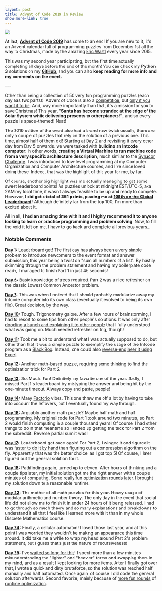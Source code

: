 ```yaml
---
layout: post
title: Advent of Code 2019 in Review
show-more-link: true
---
```


![]({{site.baseurl}}/images/advent-of-code-2019-in-review/header.png)

At last, **[Advent of Code 2019](https://adventofcode.com/2019)** has come to an end! If you are new to it, it's an Advent calendar full of programming puzzles from December 1st all the way to Christmas, made by the amazing [Eric Wastl](http://was.tl/) every year since 2015.

This was my second year participating, but the first time actually completing all days before the end of the month! You can check my **Python 3** solutions on my **[GitHub](https://github.com/gabekanegae/advent-of-code)**, and you can also **keep reading for more info and my comments on the event.**

<!--more--> ---

Other than being a collection of 50 very fun programming puzzles (each day has two parts!), Advent of Code is also a [competition](https://adventofcode.com/2019/leaderboard), but [only if you want it to be](https://www.reddit.com/r/adventofcode/comments/e2wjhf/tips_for_getting_on_the_advent_of_code_leaderboard/f90ksek/). And, way more importantly than that, it's a mission for you to save Christmas! This year, **"Santa has become stranded at the edge of the Solar System while delivering presents to other planets!"**, and so every puzzle is space-themed! Neat!

The 2019 edition of the event also had a brand new twist: usually, there are only a couple of puzzles that rely on the solution of a previous one. This time, almost half of them did! Starting at Day 2 and revisiting it every other day from Day 5 onwards, we were tasked with **building an Intcode computer**: in other words, **creating a Virtual Machine to run machine code from a very specific architecture description**, much similar to the [Synacor Challenge]({{site.baseurl}}/synacor-challenge-in-review/). I was introduced to low-level programming at my Computer Organization and Computer Architecture courses, and I've since loved doing these! Indeed, that was the highlight of this year for me, by far.

Of course, another big highlight was me actually managing to get some sweet leaderboard points! As puzzles unlock at midnight EST/UTC-5, aka 2AM my local time, it wasn't always feasible to be up and ready to compete. However, **I did get a total of 351 points, placing me at [196th on the Global Leaderboard](https://betaveros.github.io/extra-aoc-stats/)!** Although definitely far from the top 100, I'm more than excited about it.

All in all, **I had an amazing time with it and I highly recommend it to anyone looking to learn or practice programming and problem solving.** Now, to fill the void it left on me, I have to go back and complete all previous years...

### Notable Comments

**[Day 1](https://adventofcode.com/2019/day/1):** Leaderboard get! The first day has always been a very simple problem to introduce newcomers to the event format and answer submission, this year being a twist on "sum all numbers of a list". By hastily skimming through the problem statement and having my boilerplate code ready, I managed to finish Part 1 in just 46 seconds!

**[Day 6](https://adventofcode.com/2019/day/6):** Basic knowledge of trees required. Part 2 was a nice refresher on the classic Lowest Common Ancestor problem.

**[Day 7](https://adventofcode.com/2019/day/7):** This was when I noticed that I should probably modularize away my Intcode computer into its own class (eventually it evolved to being its own file). Great decision, by the way.

**[Day 10](https://adventofcode.com/2019/day/10):** Tough. Trigonometry galore. After a few hours of brainstorming, I had to resort to some tips from other people's solutions. It was only after [doodling a bunch and explaining it to other people](https://www.reddit.com/r/adventofcode/comments/e8m1z3/2019_day_10_solutions/fadhbo2/) that I fully understood what was going on. Much needed refresher on trig, though!

**[Day 11](https://adventofcode.com/2019/day/11):** Took me a bit to understand what I was actually supposed to do, but other than that it was a simple puzzle to exemplify the usage of the Intcode program as a [Black Box](https://en.wikipedia.org/wiki/Black_box). Instead, one could also [reverse-engineer it using Excel](https://www.reddit.com/r/adventofcode/comments/e9lxtv/2019_day_11_excel_cred_to_the_creators_of_aoc/).

**[Day 12](https://adventofcode.com/2019/day/12):** Another math-based puzzle, requiring some thinking to find the optimization trick for Part 2.

**[Day 13](https://adventofcode.com/2019/day/13):** So. Much. Fun! Definitely my favorite one of the year. Sadly, I missed Part 1's leaderboard by mistyping the answer and being hit by the one-minute timeout. Always copy and paste, people!

**[Day 14](https://adventofcode.com/2019/day/14):** Many [Factorio](https://store.steampowered.com/app/427520/Factorio/) vibes. This one threw me off a lot by having to take into account the leftovers, but I eventually found my way through.

**[Day 16](https://adventofcode.com/2019/day/16):** Arguably another math puzzle? Maybe half math and half programming. My original code for Part 1 took around two minutes, so Part 2 would finish computing in a couple thousand years! Of course, I had other things to do in that meantime so I ended up getting the trick for Part 2 from the subreddit. Reverse partial sum it was!

**[Day 17](https://adventofcode.com/2019/day/17):** Leaderboard get once again! For Part 2, I winged it and figured it was [faster to do it by hand](https://twitter.com/sophiebits/status/1206816590613733376) than figuring out a compression algorithm on the fly. Apparently that was the better choice, as I got top 5! Of course, I later figured out the general solution for it.

**[Day 18](https://adventofcode.com/2019/day/18):** Pathfinding again, turned up to eleven. After hours of thinking and a couple tips later, my initial solution got me the right answer with a couple minutes of computing. Some [really fun](https://github.com/gabekanegae/advent-of-code/commit/63d3d61d9126f7fe7aefcfc51500d3cb5c5f7ea3) [optimization rounds](https://github.com/gabekanegae/advent-of-code/commit/960efc07f17e100d49b5f534e167f658e5c33633) later, I brought my solution down to a reasonable runtime.

**[Day 22](https://adventofcode.com/2019/day/22):** The mother of all math puzzles for this year. Heavy usage of modular arithmetic and number theory. The only day in the event that social life did not allow me to finish it in under 24 hours of it being released. I had to go through so much theory and so many explanations and breakdowns to understand it all that I feel like I learned more with it than in my whole Discrete Mathematics course.

**[Day 24](https://adventofcode.com/2019/day/24):** Finally, a cellular automaton! I loved those last year, and at this point I was worried they wouldn't be making an appearance this time around. It did take me a while to wrap my head around Part 2's problem statement, but I guess that's just the nature of recursiveness!

**[Day 25](https://adventofcode.com/2019/day/25):** I've [waited so long for this](https://www.reddit.com/r/adventofcode/comments/e9zgse/2019_day_13_solutions/fan36t2/)! I spent more than a few minutes misunderstanding the "lighter" and "heavier" terms and swapping them in my mind, and as a result I kept looking for more items. After I finally got over that, I wrote a quick and dirty bruteforce, so the solution was reached half manually and half automated. Once again, of course I did code the general solution afterwards. Second favorite, mainly because of [more fun rounds](https://github.com/gabekanegae/advent-of-code/commit/d6336e55cd4bafbf733fcbc77f13b6a28fbd2270) of [runtime optimization](https://github.com/gabekanegae/advent-of-code/commit/4b2174948ceead8178c0b34c0afe962cc57e71ea).
